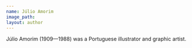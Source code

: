 ```yaml
---
name: Júlio Amorim
image_path:
layout: author
---
```

Júlio Amorim (1909—1988) was a Portuguese illustrator and graphic artist.
